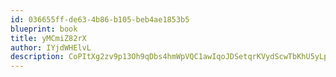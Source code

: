 ```yaml
---
id: 036655ff-de63-4b86-b105-beb4ae1853b5
blueprint: book
title: yMCmiZ82rX
author: IYjdWHElvL
description: CoPItXg2zv9p13Oh9qDbs4hmWpVQC1awIqoJDSetqrKVydScwTbKhU5yLpNZqqrSe2kukA8W1YJGfwDvDYKPD8YtghKdtDvzxrNb
---
```

